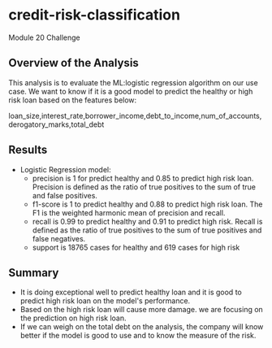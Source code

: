 # credit-risk-classification
Module 20 Challenge
## Overview of the Analysis

This analysis is to evaluate the ML:logistic regression algorithm on our use case.
We want to know if it is a good model to predict the healthy or high risk loan based on the features below:

loan_size,interest_rate,borrower_income,debt_to_income,num_of_accounts,derogatory_marks,total_debt

## Results

* Logistic Regression model:
    * precision is 1 for predict healthy and 0.85 to predict high risk loan. Precision is defined as the ratio of true positives to the sum of true and false positives.
    * f1-score is 1 to predict healthy and 0.88 to predict high risk loan. The F1 is the weighted harmonic mean of precision and recall.
    * recall is 0.99 to predict healthy and 0.91 to predict high risk. Recall is defined as the ratio of true positives to the sum of true positives and false negatives.
    * support is 18765 cases for healthy and 619 cases for high risk

## Summary

* It is doing exceptional well to predict healthy loan and it is good to predict high risk loan on the model's performance.
* Based on the high risk loan will cause more damage. we are focusing on the prediction on high risk loan.
* If we can weigh on the total debt on the analysis, the company will know better if the model is good to use and to know the measure of the risk.
